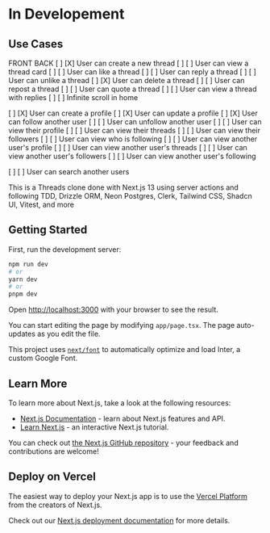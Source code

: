 
# In Developement
## Use Cases

FRONT BACK
[ ]   [X] User can create a new thread
[ ]   [ ] User can view a thread card
[ ]   [ ] User can like a thread
[ ]   [ ] User can reply a thread
[ ]   [ ] User can unlike a thread
[ ]   [X] User can delete a thread
[ ]   [ ] User can repost a thread
[ ]   [ ] User can quote a thread
[ ]   [ ] User can view a thread with replies
[ ]   [ ] Infinite scroll in home

[ ]   [X] User can create a profile
[ ]   [X] User can update a profile
[ ]   [X] User can follow another user
[ ]   [ ] User can unfollow another user
[ ]   [ ] User can view their profile
[ ]   [ ] User can view their threads
[ ]   [ ] User can view their followers
[ ]   [ ] User can view who is following
[ ]   [ ] User can view another user's profile
[ ]   [ ] User can view another user's threads
[ ]   [ ] User can view another user's followers
[ ]   [ ] User can view another user's following

[ ]   [ ] User can search another users



This is a Threads clone done with Next.js 13 using server actions and following TDD, Drizzle ORM, Neon Postgres, Clerk, Tailwind CSS, Shadcn UI, Vitest, and more

## Getting Started

First, run the development server:

```bash
npm run dev
# or
yarn dev
# or
pnpm dev
```

Open [http://localhost:3000](http://localhost:3000) with your browser to see the result.

You can start editing the page by modifying `app/page.tsx`. The page auto-updates as you edit the file.

This project uses [`next/font`](https://nextjs.org/docs/basic-features/font-optimization) to automatically optimize and load Inter, a custom Google Font.

## Learn More

To learn more about Next.js, take a look at the following resources:

- [Next.js Documentation](https://nextjs.org/docs) - learn about Next.js features and API.
- [Learn Next.js](https://nextjs.org/learn) - an interactive Next.js tutorial.

You can check out [the Next.js GitHub repository](https://github.com/vercel/next.js/) - your feedback and contributions are welcome!

## Deploy on Vercel

The easiest way to deploy your Next.js app is to use the [Vercel Platform](https://vercel.com/new?utm_medium=default-template&filter=next.js&utm_source=create-next-app&utm_campaign=create-next-app-readme) from the creators of Next.js.

Check out our [Next.js deployment documentation](https://nextjs.org/docs/deployment) for more details.